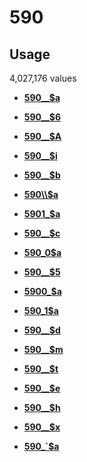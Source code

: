 # 590

## Usage

4,027,176 values

-   **[590\_\_$a](../../tags/590/590__a-1.md)**  

-   **[590\_\_$6](../../tags/590/590__6-2.md)**  

-   **[590\_\_$A](../../tags/590/590__a-3.md)**  

-   **[590\_\_$i](../../tags/590/590__i-4.md)**  

-   **[590\_\_$b](../../tags/590/590__b-5.md)**  

-   **[590\\\\$a](../../tags/590/590__a-6.md)**  

-   **[5901\_$a](../../tags/590/5901_a-7.md)**  

-   **[590\_\_$c](../../tags/590/590__c-8.md)**  

-   **[590\_0$a](../../tags/590/590_0a-9.md)**  

-   **[590\_\_$5](../../tags/590/590__5-10.md)**  

-   **[5900\_$a](../../tags/590/5900_a-11.md)**  

-   **[590\_1$a](../../tags/590/590_1a-12.md)**  

-   **[590\_\_$d](../../tags/590/590__d-13.md)**  

-   **[590\_\_$m](../../tags/590/590__m-14.md)**  

-   **[590\_\_$t](../../tags/590/590__t-15.md)**  

-   **[590\_\_$e](../../tags/590/590__e-16.md)**  

-   **[590\_\_$h](../../tags/590/590__h-17.md)**  

-   **[590\_\_$x](../../tags/590/590__x-18.md)**  

-   **[590\_\`$a](../../tags/590/590__a-19.md)**  


